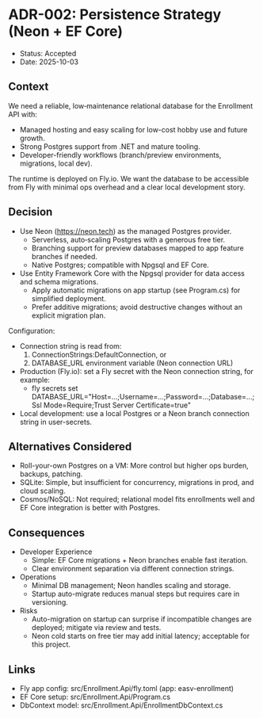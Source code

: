 ﻿# ADR-002: Persistence Strategy (Neon + EF Core)

- Status: Accepted
- Date: 2025-10-03

## Context
We need a reliable, low‑maintenance relational database for the Enrollment API with:
- Managed hosting and easy scaling for low-cost hobby use and future growth.
- Strong Postgres support from .NET and mature tooling.
- Developer-friendly workflows (branch/preview environments, migrations, local dev).

The runtime is deployed on Fly.io. We want the database to be accessible from Fly with minimal ops overhead and a clear local development story.

## Decision
- Use Neon (https://neon.tech) as the managed Postgres provider.
  - Serverless, auto‑scaling Postgres with a generous free tier.
  - Branching support for preview databases mapped to app feature branches if needed.
  - Native Postgres; compatible with Npgsql and EF Core.
- Use Entity Framework Core with the Npgsql provider for data access and schema migrations.
  - Apply automatic migrations on app startup (see Program.cs) for simplified deployment.
  - Prefer additive migrations; avoid destructive changes without an explicit migration plan.

Configuration:
- Connection string is read from:
  1) ConnectionStrings:DefaultConnection, or
  2) DATABASE_URL environment variable (Neon connection URL)
- Production (Fly.io): set a Fly secret with the Neon connection string, for example:
  - fly secrets set DATABASE_URL="Host=...;Username=...;Password=...;Database=...;Ssl Mode=Require;Trust Server Certificate=true"
- Local development: use a local Postgres or a Neon branch connection string in user-secrets.

## Alternatives Considered
- Roll-your-own Postgres on a VM: More control but higher ops burden, backups, patching.
- SQLite: Simple, but insufficient for concurrency, migrations in prod, and cloud scaling.
- Cosmos/NoSQL: Not required; relational model fits enrollments well and EF Core integration is better with Postgres.

## Consequences
- Developer Experience
  - Simple: EF Core migrations + Neon branches enable fast iteration.
  - Clear environment separation via different connection strings.
- Operations
  - Minimal DB management; Neon handles scaling and storage.
  - Startup auto-migrate reduces manual steps but requires care in versioning.
- Risks
  - Auto-migration on startup can surprise if incompatible changes are deployed; mitigate via review and tests.
  - Neon cold starts on free tier may add initial latency; acceptable for this project.

## Links
- Fly app config: src/Enrollment.Api/fly.toml (app: easv-enrollment)
- EF Core setup: src/Enrollment.Api/Program.cs
- DbContext model: src/Enrollment.Api/EnrollmentDbContext.cs
